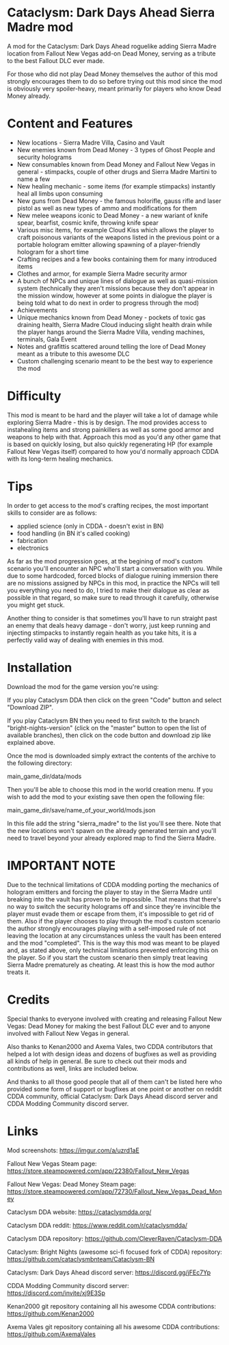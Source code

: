 # Cataclysm: Dark Days Ahead Sierra Madre mod

A mod for the Cataclysm: Dark Days Ahead roguelike adding Sierra Madre location from Fallout New Vegas add-on Dead Money, serving as a tribute to the best Fallout DLC ever made.

For those who did not play Dead Money themselves the author of this mod strongly encourages them to do so before trying out this mod since the mod is obviously very spoiler-heavy, meant primarily for players who know Dead Money already.

# Content and Features

<ul>
<li>New locations - Sierra Madre Villa, Casino and Vault</li>
<li>New enemies known from Dead Money - 3 types of Ghost People and security holograms</li>
<li>New consumables known from Dead Money and Fallout New Vegas in general - stimpacks, couple of other drugs and Sierra Madre Martini to name a few</li>
<li>New healing mechanic - some items (for example stimpacks) instantly heal all limbs upon consuming</li>
<li>New guns from Dead Money - the famous holorifle, gauss rifle and laser pistol as well as new types of ammo and modifications for them</li>
<li>New melee weapons iconic to Dead Money - a new wariant of knife spear, bearfist, cosmic knife, throwing knife spear</li>
<li>Various misc items, for example Cloud Kiss which allows the player to craft poisonous variants of the weapons listed in the previous point or a portable hologram emitter allowing spawning of a player-friendly hologram for a short time</li>
<li>Crafting recipes and a few books containing them for many introduced items</li>
<li>Clothes and armor, for example Sierra Madre security armor</li>
<li>A bunch of NPCs and unique lines of dialogue as well as quasi-mission system (technically they aren't missions because they don't appear in the mission window, however at some points in dialogue the player is being told what to do next in order to progress through the mod)</li>
<li>Achievements</li>
<li>Unique mechanics known from Dead Money - pockets of toxic gas draining health, Sierra Madre Cloud inducing slight health drain while the player hangs around the Sierra Madre Villa, vending machines, terminals, Gala Event</li>
<li>Notes and grafittis scattered around telling the lore of Dead Money meant as a tribute to this awesome DLC</li>
<li>Custom challenging scenario meant to be the best way to experience the mod</li>
</ul>

# Difficulty

This mod is meant to be hard and the player will take a lot of damage while exploring Sierra Madre - this is by design. The mod provides access to instahealing items and strong painkillers as well as some good armor and weapons to help with that. Approach this mod as you'd any other game that is based on quickly losing, but also quickly regenerating HP (for example Fallout New Vegas itself) compared to how you'd normally approach CDDA with its long-term healing mechanics.

# Tips

In order to get access to the mod's crafting recipes, the most important skills to consider are as follows:

<ul>
<li>applied science (only in CDDA - doesn't exist in BN)</li>
<li>food handling (in BN it's called cooking)</li>
<li>fabrication</li>
<li>electronics</li>
</ul>

As far as the mod progression goes, at the begining of mod's custom scenario you'll encounter an NPC who'll start a conversation with you. While due to some hardcoded, forced blocks of dialogue ruining immersion there are no missions assigned by NPCs in this mod, in practice the NPCs will tell you everything you need to do, I tried to make their dialogue as clear as possible in that regard, so make sure to read through it carefully, otherwise you might get stuck.

Another thing to consider is that sometimes you'll have to run straight past an enemy that deals heavy damage - don't worry, just keep running and injecting stimpacks to instantly regain health as you take hits, it is a perfectly valid way of dealing with enemies in this mod.

# Installation

Download the mod for the game version you're using:

If you play Cataclysm DDA then click on the green "Code" button and select "Download ZIP".

If you play Cataclysm BN then you need to first switch to the branch "bright-nights-version" (click on the "master" button to open the list of available branches), then click on the code button and download zip like explained above.

Once the mod is downloaded simply extract the contents of the archive to the following directory:

main_game_dir/data/mods

Then you'll be able to choose this mod in the world creation menu. If you wish to add the mod to your existing save then open the following file:

main_game_dir/save/name_of_your_world/mods.json

In this file add the string "sierra_madre" to the list you'll see there. Note that the new locations won't spawn on the already generated terrain and you'll need to travel beyond your already explored map to find the Sierra Madre.

# IMPORTANT NOTE

Due to the technical limitations of CDDA modding porting the mechanics of hologram emitters and forcing the player to stay in the Sierra Madre until breaking into the vault has proven to be impossible.
That means that there's no way to switch the security holograms off and since they're invincible the player must evade them or escape from them, it's impossible to get rid of them.
Also if the player chooses to play through the mod's custom scenario the author strongly encourages playing with a self-imposed rule of not leaving the location at any circumstances unless the vault has been entered and the mod "completed". This is the way this mod was meant to be played and, as stated above, only technical limitations prevented enforcing this on the player. So if you start the custom scenario then simply treat leaving Sierra Madre prematurely as cheating. At least this is how the mod author treats it.

# Credits

Special thanks to everyone involved with creating and releasing Fallout New Vegas: Dead Money for making the best Fallout DLC ever and to anyone involved with Fallout New Vegas in general.

Also thanks to Kenan2000 and Axema Vales, two CDDA contributors that helped a lot with design ideas and dozens of bugfixes as well as providing all kinds of help in general. Be sure to check out their mods and contributions as well, links are included below.

And thanks to all those good people that all of them can't be listed here who provided some form of support or bugfixes at one point or another on reddit CDDA community, official Cataclysm: Dark Days Ahead discord server and CDDA Modding Community discord server.

# Links

Mod screenshots: https://imgur.com/a/uzrd1aE

Fallout New Vegas Steam page: https://store.steampowered.com/app/22380/Fallout_New_Vegas

Fallout New Vegas: Dead Money Steam page: https://store.steampowered.com/app/72730/Fallout_New_Vegas_Dead_Money

Cataclysm DDA website: https://cataclysmdda.org/

Cataclysm DDA reddit: https://www.reddit.com/r/cataclysmdda/

Cataclysm DDA repository: https://github.com/CleverRaven/Cataclysm-DDA

Cataclysm: Bright Nights (awesome sci-fi focused fork of CDDA) repository: https://github.com/cataclysmbnteam/Cataclysm-BN

Cataclysm: Dark Days Ahead discord server: https://discord.gg/jFEc7Yp

CDDA Modding Community discord server: https://discord.com/invite/xj9E3Sp

Kenan2000 git repository containing all his awesome CDDA contributions: https://github.com/Kenan2000

Axema Vales git repository containing all his awesome CDDA contributions: https://github.com/AxemaVales